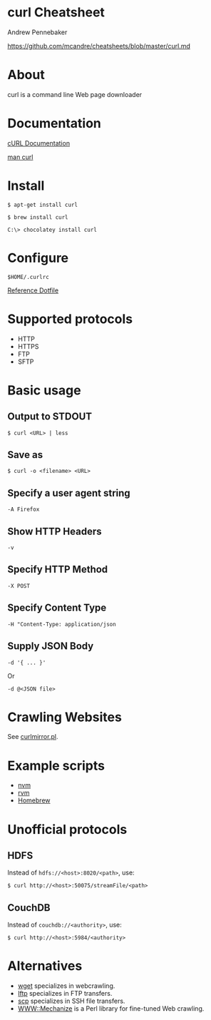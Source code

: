 # curl Cheatsheet

Andrew Pennebaker

https://github.com/mcandre/cheatsheets/blob/master/curl.md

# About

curl is a command line Web page downloader

# Documentation

[cURL Documentation](http://curl.haxx.se/docs/)

[man curl](http://man.cx/curl)

# Install

```
$ apt-get install curl

$ brew install curl

C:\> chocolatey install curl
```

# Configure

```
$HOME/.curlrc
```

[Reference Dotfile](https://github.com/necolas/dotfiles/blob/master/shell/curlrc)

# Supported protocols

* HTTP
* HTTPS
* FTP
* SFTP

# Basic usage

## Output to STDOUT

```
$ curl <URL> | less
```

## Save as

```
$ curl -o <filename> <URL>
```

## Specify a user agent string

```
-A Firefox
```

## Show HTTP Headers

```
-v
```

## Specify HTTP Method

```
-X POST
```

## Specify Content Type

```
-H "Content-Type: application/json
```

## Supply JSON Body

```
-d '{ ... }'
```

Or

```
-d @<JSON file>
```

# Crawling Websites

See [curlmirror.pl](http://curl.haxx.se/programs/curlmirror.txt).

# Example scripts

* [nvm](https://github.com/creationix/nvm)
* [rvm](https://rvm.io/)
* [Homebrew](http://brew.sh/)

# Unofficial protocols

## HDFS

Instead of `hdfs://<host>:8020/<path>`, use:

```
$ curl http://<host>:50075/streamFile/<path>
```

## CouchDB

Instead of `couchdb://<authority>`, use:

```
$ curl http://<host>:5984/<authority>
```

# Alternatives

* [wget](https://github.com/mcandre/cheatsheets/blob/master/wget.md) specializes in webcrawling.
* [lftp](https://github.com/mcandre/cheatsheets/blob/master/lftp.md) specializes in FTP transfers.
* [scp](http://linux.die.net/man/1/scp) specializes in SSH file transfers.
* [WWW::Mechanize](http://search.cpan.org/~ether/WWW-Mechanize-1.74/lib/WWW/Mechanize.pm) is a Perl library for fine-tuned Web crawling.
